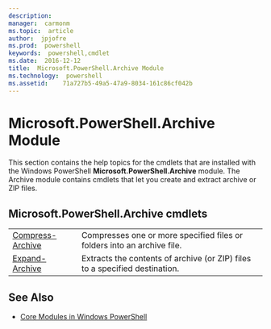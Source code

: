 ```yaml
---
description:  
manager:  carmonm
ms.topic:  article
author:  jpjofre
ms.prod:  powershell
keywords:  powershell,cmdlet
ms.date:  2016-12-12
title:  Microsoft.PowerShell.Archive Module
ms.technology:  powershell
ms.assetid:    71a727b5-49a5-47a9-8034-161c86cf042b
---
```



# Microsoft.PowerShell.Archive Module
This section contains the help topics for the cmdlets that are installed with the Windows PowerShell **Microsoft.PowerShell.Archive** module. The Archive module contains cmdlets that let you create and extract archive or ZIP files.

## Microsoft.PowerShell.Archive cmdlets

|||
|-|-|
|[Compress-Archive](http://technet.microsoft.com/library/dn841358.aspx)|Compresses one or more specified files or folders into an archive file.|
|[Expand-Archive](http://technet.microsoft.com/library/dn841359.aspx)|Extracts the contents of archive (or ZIP) files to a specified destination.|

## See Also
- [Core Modules in Windows PowerShell](http://technet.microsoft.com/library/hh847741.aspx)


